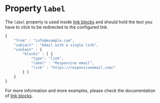 # Property `label`

The `label` property is used inside [link blocks](copernica-docs:ResponsiveEmail/json/block-link)
and should hold the text you have to click to be redirected to the configured link.

```javascript
{
    "from" : "info@example.com",
    "subject" : "Email with a single link",
    "content" : {
        "blocks" : [ {
            "type": "link",
            "label" : "Responsive email",
            "link" : "https://responsiveemail.com/"
        } ]
    }
}
```

For more information and more examples, please check the documentation
of [link blocks](copernica-docs:ResponsiveEmail/json/block-link).
